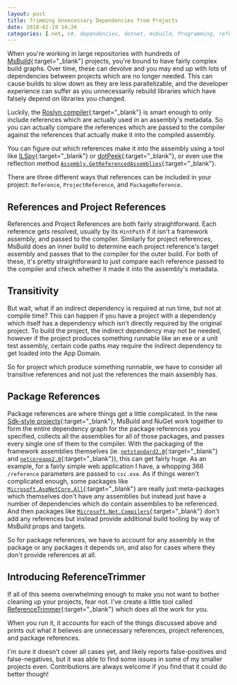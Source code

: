 ```yaml
---
layout: post
title: Trimming Unnecessary Dependencies from Projects
date: 2018-02-19 14:34
categories: [.net, c#, dependencies, dotnet, msbuild, Programming, references]
---
```

When you're working in large repositories with hundreds of [MsBuild](https://github.com/Microsoft/msbuild){:target="_blank"} projects, you're bound to have fairly complex build graphs. Over time, these can devolve and you may end up with lots of dependencies between projects which are no longer needed. This can cause builds to slow down as they are less parallelizable, and the developer experience can suffer as you unnecessarily rebuild libraries which have falsely depend on libraries you changed.

Luckily, the [Roslyn compiler](https://github.com/dotnet/roslyn){:target="_blank"} is smart enough to only include references which are actually used in an assembly's metadata. So you can actually compare the references which are passed to the compiler against the references that actually make it into the compiled assembly.

You can figure out which references make it into the assembly using a tool like [ILSpy](http://www.ilspy.net/){:target="_blank"} or [dotPeek](https://www.jetbrains.com/decompiler/){:target="_blank"}, or even use the reflection method [`Assembly.GetReferencedAssemblies`](https://docs.microsoft.com/en-us/dotnet/api/system.reflection.assembly.getreferencedassemblies?view=netstandard-2.0){:target="_blank"}.

There are three different ways that references can be included in your project: `Reference`, `ProjectReference`, and `PackageReference`.

## References and Project References
References and Project References are both fairly straightforward. Each reference gets resolved, usually by its `HintPath` if it isn't a framework assembly, and passed to the compiler. Similarly for project references, MsBuild does an inner build to determine each project reference's target assembly and passes that to the compiler for the outer build. For both of these, it's pretty straightforward to just compare each reference passed to the compiler and check whether it made it into the assembly's metadata.

## Transitivity
But wait, what if an indirect dependency is required at run time, but not at compile time? This can happen if you have a project with a dependency which itself has a dependency which isn't directly required by the original project. To build the project, the indirect dependency may not be needed, however if the project produces something runnable like an exe or a unit test assembly, certain code paths may require the indirect dependency to get loaded into the App Domain.

So for project which produce something runnable, we have to consider all transitive references and not just the references the main assembly has.

## Package References
Package references are where things get a little complicated. In the new [Sdk-style projects](https://docs.microsoft.com/en-us/visualstudio/msbuild/how-to-use-project-sdk){:target="_blank"}, MsBuild and NuGet work together to form the entire dependency graph for the package references you specified, collects all the assemblies for all of those packages, and passes every single one of them to the compiler. With the packaging of the framework assemblies themselves (ie. [`netstandard2.0`](https://www.nuget.org/packages/NETStandard.Library/){:target="_blank"} and [`netcoreapp2.0`](https://www.nuget.org/packages/Microsoft.NETCore.App/){:target="_blank"}), this can get fairly huge. As an example, for a fairly simple web application I have, a whopping 366 `/reference` parameters are passed to `csc.exe`. As if things weren't complicated enough, some packages like [`Microsoft.AspNetCore.All`](https://www.nuget.org/packages/Microsoft.AspNetCore.All/){:target="_blank"} are really just meta-packages which themselves don't have any assemblies but instead just have a number of dependencies which do contain assemblies to be referenced. And then packages like [`Microsoft.Net.Compilers`](https://www.nuget.org/packages/Microsoft.Net.Compilers/){:target="_blank"} don't add any references but instead provide additional build tooling by way of MsBuild props and targets.

So for package references, we have to account for any assembly in the package or any packages it depends on, and also for cases where they don't provide references at all.

## Introducing ReferenceTrimmer
If all of this seems overwhelming enough to make you not want to bother cleaning up your projects, fear not. I've create a little tool called [ReferenceTrimmer](https://github.com/dfederm/ReferenceTrimmer){:target="_blank"} which does all the work for you.

When you run it, it accounts for each of the things discussed above and prints out what it believes are unnecessary references, project references, and package references.

I'm sure it doesn't cover all cases yet, and likely reports false-positives and false-negatives, but it was able to find some issues in some of my smaller projects even. Contributions are always welcome if you find that it could do better though!
